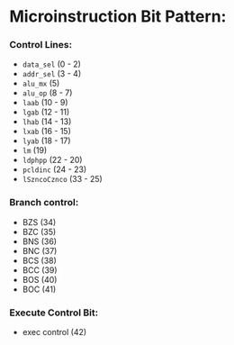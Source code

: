 # Microinstruction Bit Pattern:
### Control Lines:
- `data_sel` (0 - 2)
- `addr_sel` (3 - 4)
- `alu_mx` (5)
- `alu_op` (8 - 7)
- `laab` (10 - 9)
- `lgab` (12 - 11)
- `lhab` (14 - 13)
- `lxab` (16 - 15)
- `lyab` (18 - 17)
- `lm` (19)
- `ldphpp` (22 - 20)
- `pcldinc` (24 - 23)
- `lSzncoCznco` (33 - 25)
### Branch control:
- BZS (34)
- BZC (35)
- BNS (36)
- BNC (37)
- BCS (38)
- BCC (39)
- BOS (40)
- BOC (41)
### Execute Control Bit:
- exec control (42)
